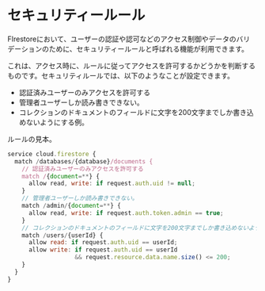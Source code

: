 # セキュリティールール
FIrestoreにおいて、ユーザーの認証や認可などのアクセス制御やデータのバリデーションのために、セキュリティールールと呼ばれる機能が利用できます。

これは、アクセス時に、ルールに従ってアクセスを許可するかどうかを判断するものです。セキュリティルールでは、以下のようなことが設定できます。

- 認証済みユーザーのみアクセスを許可する
- 管理者ユーザーしか読み書きできない。
- コレクションのドキュメントのフィールドに文字を200文字までしか書き込めないようにする例。

ルールの見本。
```js
service cloud.firestore {
  match /databases/{database}/documents {
    // 認証済みユーザーのみアクセスを許可する
    match /{document=**} {
      allow read, write: if request.auth.uid != null;
    }
    // 管理者ユーザーしか読み書きできない。
    match /admin/{document=**} {
      allow read, write: if request.auth.token.admin == true;
    }
    // コレクションのドキュメントのフィールドに文字を200文字までしか書き込めないようにする例。
    match /users/{userId} {
      allow read: if request.auth.uid == userId;
      allow write: if request.auth.uid == userId
                   && request.resource.data.name.size() <= 200;
    }
  }
}
```